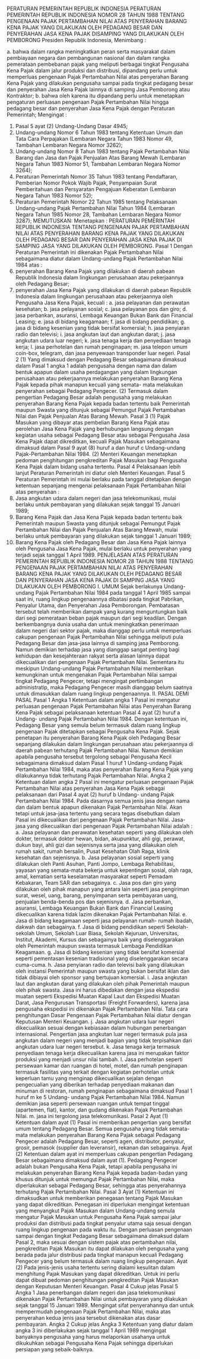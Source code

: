  PERATURAN PEMERINTAH REPUBLIK INDONESIA PERATURAN PEMERINTAH REPUBLIK INDONESIA NOMOR 28 TAHUN 1988 TENTANG PENGENAAN PAJAK PERTAMBAHAN NILAI ATAS PENYERAHAN BARANG KENA PAJAK YANG DILAKUKAN OLEH PEDAGANG BESAR DAN PENYERAHAN JASA KENA PAJAK DISAMPING YANG DILAKUKAN OLEH PEMBORONG Presiden Republik Indonesia,
Menimbang :

a. bahwa dalam rangka meningkatkan peran serta masyarakat dalam pembiayaan negara dan pembangunan nasional dan dalam rangka pemerataan pembebanan pajak yang meliputi berbagai tingkat Pengusaha Kena Pajak dalam jalur produksi dan distribusi, dipandang perlu untuk memperluas pengenaan Pajak Pertambahan Nilai atas penyerahan Barang Kena Pajak yang dilakukan pengusaha sampai pada tingkat pedagang besar dan penyerahan Jasa Kena Pajak lainnya di samping Jasa Pemborong atau Kontraktor;
b. bahwa oleh karena itu dipandang perlu untuk menetapkan pengaturan perluasan pengenaan Pajak Pertambahan Nilai hingga pedagang besar dan penyerahan Jasa Kena Pajak dengan Peraturan Pemerintah;
Mengingat :

1. Pasal 5 ayat (2) Undang-Undang Dasar 4945;
2. Undang-undang Nomor 6 Tahun 1983 tentang Ketentuan Umum dan Tata Cara Perpajakan (Lembaran Negara Tahun 1983 Nomor 49, Tambahan Lembaran Negara Nomor 3262);
3. Undang-undang Nomor 8 Tahun 1983 tentang Pajak Pertambahan Nilai Barang dan Jasa dan Pajak Penjualan Atas Barang Mewah (Lembaran Negara Tahun 1983 Nomor 51, Tambahan Lembaran Negara Nomor 3264);
4. Peraturan Pemerintah Nomor 35 Tahun 1983 tentang Pendaftaran, Pemberian Nomor Pokok Wajib Pajak, Penyampaian Surat Pemberitahuan dan Persyaratan Pengajuan Keberatan (Lembaran Negara Tahun 1983 Nomor 52);
5. Peraturan Pemerintah Nomor 22 Tahun 1985 tentang Pelaksanaan Undang-undang Pajak Pertambahan Nilai Tahun 1984 (Lembaran Negara Tahun 1985 Nomor 28, Tambahan Lembaran Negara Nomor 3287);
MEMUTUSKAN:
 Menetapkan : PERATURAN PEMERINTAH REPUBLIK INDONESIA TENTANG PENGENAAN PAJAK PERTAMBAHAN NILAI ATAS PENYERAHAN BARANG KENA PAJAK YANG DILAKUKAN OLEH PEDAGANG BESAR DAN PENYERAHAN JASA KENA PAJAK DI SAMPING JASA YANG DILAKUKAN OLEH PEMBORONG.
Pasal 1
Dengan Peraturan Pemerintah ini dikenakan Pajak Pertambahan Nilai sebagaimana diatur dalam Undang-undang Pajak Pertambahan Nilai 1984 atas :
1. penyerahan Barang Kena Pajak yang dilakukan di daerah pabean Republik Indonesia dalam lingkungan perusahaan atau pekerjaannya oleh Pedagang Besar;
2. penyerahan Jasa Kena Pajak yang dilakukan di daerah pabean Republik Indonesia dalam lingkungan perusahaan atau pekerjaannya oleh Pengusaha Jasa Kena Pajak, kecuali :
a. jasa pelayanan dan perawatan kesehatan;
b. jasa pelayanan sosial;
c. jasa pelayanan pos dan giro;
d. jasa perbankan, asuransi, Lembaga Keuangan Bukan Bank dan Financial Leasing;
e. jasa di bidang keagamaan;
f. jasa di bidang pendidikan;
g. jasa di bidang kesenian yang tidak bersifat komersial;
h. jasa penyiaran radio dan televisi;
i. jasa angkutan laut dan angkutan darat;
j. jasa angkutan udara luar negeri;
k. jasa tenaga kerja dan penyediaan tenaga kerja;
l. jasa perhotelan dan rumah penginapan;
m. jasa telepon umum coin-box, telegram, dan jasa penyewaan transponder luar negeri.
Pasal 2
(1) Yang dimaksud dengan Pedagang Besar sebagaimana dimaksud dalam Pasal 1 angka 1 adalah pengusaha dengan nama dan dalam bentuk apapun dalam usaha perdagangan yang dalam lingkungan perusahaan atau pekerjaannya melakukan penyerahan Barang Kena Pajak kepada pihak manapun kecuali yang semata- mata melakukan penyerahan sebagai Pedagang Pengecer.
(2) Termasuk dalam pengertian Pedagang Besar adalah pengusaha yang melakukan penyerahan Barang Kena Pajak kepada badan tertentu baik Pemerintah maupun Swasta yang ditunjuk sebagai Pemungut Pajak Pertambahan Nilai dan Pajak Penjualan Atas Barang Mewah.
Pasal 3
(1) Pajak Masukan yang dibayar atas pembelian Barang Kena Pajak atau perolehan Jasa Kena Pajak yang berhubungan langsung dengan kegiatan usaha sebagai Pedagang Besar atau sebagai Pengusaha Jasa Kena Pajak dapat dikreditkan, kecuali Pajak Masukan sebagaimana dimaksud dalam Pasal 9 ayat (8) huruf a dan huruf c Undang-undang Pajak-Pertambahan Nilai 1984.
(2) Menteri Keuangan menetapkan pedoman penghitungan pengkreditan Pajak Masukan bagi Pengusaha Kena Pajak dalam bidang usaha tertentu.
Pasal 4
Pelaksanaan lebih lanjut Peraturan Pemerintah ini diatur oleh Menteri Keuangan.
Pasal 5
Peraturan Pemerintah ini mulai berlaku pada tanggal ditetapkan dengan ketentuan sepanjang mengenai pelaksanaan Pajak Pertambahan Nilai atas penyerahan :
1. Jasa angkutan udara dalam negeri dan jasa telekomunikasi, mulai berlaku untuk pembayaran yang dilakukan sejak tanggal 15 Januari 1989;
2. Barang Kena Pajak dan Jasa Kena Pajak kepada badan tertentu baik Pemerintah maupun Swasta yang ditunjuk sebagai Pemungut Pajak Pertambahan Nilai dan Pajak Penjualan Atas Barang Mewah, mulai berlaku untuk pembayaran yang dilakukan sejak tanggal 1 Januari 1989;
3. Barang Kena Pajak oleh Pedagang Besar dan Jasa Kena Pajak lainnya oleh Pengusaha Jasa Kena Pajak, mulai berlaku untuk penyerahan yang terjadi sejak tanggal 1 April 1989. PENJELASAN ATAS PERATURAN PEMERINTAH REPUBLIK INDONESIA NOMOR 28 TAHUN 1988 TENTANG PENGENAAN PAJAK PERTAMBAHAN NILAI ATAS PENYERAHAN BARANG KENA PAJAK YANG DILAKUKAN OLEH PEDAGANG BESAR DAN PENYERAHAN JASA KENA PAJAK DI SAMPING JASA YANG DILAKUKAN OLEH PEMBORONG I. UMUM Sejak berlakunya Undang-undang Pajak Pertambahan Nilai 1984 pada tanggal 1 April 1985 sampai saat ini, ruang lingkup pengenaannya dibatasi pada tingkat Pabrikan, Penyalur Utama, dan Penyerahan Jasa Pemborongan. Pembatasan tersebut telah memberikan dampak yang kurang menguntungkan baik dari segi pemerataan beban pajak maupun dari segi keadilan. Dengan berkembangnya dunia usaha dan untuk meningkatkan penerimaan dalam negeri dari sektor pajak, maka dianggap perlu untuk memperluas cakupan pengenaan Pajak Pertambahan Nilai sehingga meliputi pula Pedagang Besar dan jasa-jasa lainnya di samping jasa Pemborong. Namun demikian terhadap jasa yang dianggap sangat penting bagi kehidupan dan kesejahteraan rakyat serta alasan lainnya dapat dikecualikan dari pengenaan Pajak Pertambahan Nilai. Sementara itu meskipun Undang-undang Pajak Pertambahan Nilai memberikan kemungkinan untuk mengenakan Pajak Pertambahan Nilai sampai tingkat Pedagang Pengecer, tetapi mengingat pertimbangan administratip, maka Pedagang Pengecer masih dianggap belum saatnya untuk dimasukkan dalam ruang lingkup pengenaannya. II. PASAL DEMI PASAL
Pasal 1
Angka 1 Ketentuan dalam angka 1 Pasal ini mengatur perluasan pengenaan Pajak Pertambahan Nilai atas Penyerahan Barang Kena Pajak sebagai pelaksanaan ketentuan Pasal 4 ayat (2) huruf a Undang- undang Pajak Pertambahan Nilai 1984. Dengan ketentuan ini, Pedagang Besar yang semula belum termasuk dalam ruang lingkup pengenaan Pajak ditetapkan sebagai Pengusaha Kena Pajak. Sejak penetapan itu penyerahan Barang Kena Pajak oleh Pedagang Besar sepanjang dilakukan dalam lingkungan perusahaan atau pekerjaannya di daerah pabean terhutang Pajak Pertambahan Nilai. Namun demikian apabila pengusaha tersebut tergolong sebagai Pengusaha Kecil sebagaimana dimaksud dalam Pasal 1 huruf 1 Undang-undang Pajak Pertambahan Nilai 1984, maka atas penyerahan Barang Kena Pajak yang dilakukannya tidak terhutang Pajak Pertambahan Nilai. Angka 2 Ketentuan dalam angka 2 Pasal ini mengatur perluasan pengenaan Pajak Pertambahan Nilai atas penyerahan Jasa Kena Pajak sebagai pelaksanaan dari Pasal 4 ayat (2) huruf b Undang- undang Pajak Pertambahan Nilai 1984. Pada dasarnya semua jenis jasa dengan nama dan dalam bentuk apapun dikenakan Pajak Pertambahan Nilai. Akan tetapi untuk jasa-jasa tertentu yang secara tegas disebutkan dalam Pasal ini dikecualikan dari pengenaan Pajak Pertambahan Nilai. Jasa-jasa yang dikecualikan dari pengenaan Pajak Pertambahan Nilai adalah :
a. Jasa pelayanan dan perawatan kesehatan seperti yang dilakukan oleh dokter, termasuk dokter hewan, bidan, akupunktur, ahli gigi, perawat, dukun bayi, ahli gizi dan sejenisnya serta jasa yang dilakukan oleh rumah sakit, rumah bersalin, Pusat Kesehatan Olah Raga, klinik kesehatan dan sejenisnya.
b. Jasa pelayanan sosial seperti yang dilakukan oleh Panti Asuhan, Panti Jompo, Lembaga Rehabilitasi, yayasan yang semata-mata bekerja untuk kepentingan sosial, olah raga, amal, kematian serta keselamatan masyarakat seperti Pemadam Kebakaran, Team SAR dan sebagainya.
c. Jasa pos dan giro yang dilakukan oleh pihak manapun yang antara lain seperti jasa pengiriman surat, wesel, uang, barang, penyimpanan serta pembayaran uang, penjualan benda-benda pos dan sejenisnya.
d. Jasa perbankan, asuransi, Lembaga Keuangan Bukan Bank dan Financial Leasing dikecualikan karena tidak lazim dikenakan Pajak Pertambahan Nilai.
e. Jasa di bidang keagamaan seperti jasa pelayanan rumah- rumah ibadah, dakwah dan sebagainya.
f. Jasa di bidang pendidikan seperti Sekolah-sekolah Umum, Sekolah Luar Biasa, Sekolah Kejuruan, Universitas, Institut, Akademi, Kursus dan sebagainya baik yang diselenggarakan oleh Pemerintah maupun swasta termasuk Lembaga Pendidikan Keagamaan.
g. Jasa di bidang kesenian yang tidak bersifat komersial seperti pementasan kesenian tradisional yang diselenggarakan secara cuma-cuma.
h. Jasa penyiaran radio dan televisi baik yang dilakukan oleh instansi Pemerintah maupun swasta yang bukan bersifat iklan dan tidak dibiayai oleh sponsor yang bertujuan komersial.
i. Jasa angkutan laut dan angkutan darat yang dilakukan oleh pihak Pemerintah maupun oleh pihak swasta. Jasa ini harus dibedakan dengan jasa ekspedisi muatan seperti Ekspedisi Muatan Kapal Laut dan Ekspedisi Muatan Darat, Jasa Pengurusan Transportasi (Freight Forwarders), karena jasa pengusaha ekspedisi ini dikenakan Pajak Pertambahan Nilai. Tata cara penghitungan Dasar Pengenaan Pajak Pertambahan Nilai diatur dengan Keputusan Menteri Keuangan.
j. Jasa angkutan udara luar negeri dikecualikan sesuai dengan kebiasaan dalam hubungan penerbangan internasional. Pengertian jasa angkutan luar negeri termasuk pula jasa angkutan dalam negeri yang menjadi bagian yang tidak terpisahkan dari angkutan udara luar negeri tersebut.
k. Jasa tenaga kerja termasuk penyediaan tenaga kerja dikecualikan karena jasa ini merupakan faktor produksi yang menjadi unsur nilai tambah.
l. Jasa perhotelan seperti persewaan kamar dan ruangan di hotel, motel, dan rumah penginapan termasuk fasilitas yang terkait dengan kegiatan perhotelan untuk keperluan tamu yang menginap dikecualikan sejalan dengan pengecualian yang diberikan terhadap penyediaan makanan dan minuman di restoran, rumah penginapan sebagaimana dimaksud Pasal 1 huruf m ke 5 Undang- undang Pajak Pertambahan Nilai 1984. Namun demikian jasa seperti persewaan ruangan untuk tempat tinggal (apartemen, flat), kantor, dan gudang dikenakan Pajak Pertambahan Nilai.
m. jasa ini tergolong jasa telekomunikasi. Pasal 2 Ayat (1) Ketentuan dalam ayat (1) Pasal ini memberikan pengertian yang bersifat umum tentang Pedagang Besar. Semua pengusaha yang tidak semata-mata melakukan penyerahan Barang Kena Pajak sebagai Pedagang Pengecer adalah Pedagang Besar, seperti agen, distributor, penyalur, grosir, pemasok (supplier dan leveransir), rekanan dan sebagainya. Ayat (2) Ketentuan dalam ayat ini memperluas cakupan pengertian Pedagang Besar sebagaimana dimaksud dalam ayat (1). Pedagang Pengecer adalah bukan Pengusaha Kena Pajak, tetapi apabila pengusaha ini melakukan penyerahan Barang Kena Pajak kepada badan-badan yang khusus ditunjuk untuk memungut Pajak Pertambahan Nilai, maka diperlakukan sebagai Pedagang Besar, sehingga atas penyerahannya terhutang Pajak Pertambahan Nilai. Pasal 3 Ayat (1) Ketentuan ini dimaksudkan untuk memberikan penegasan tentang Pajak Masukan yang dapat dikreditkan. Penegasan ini diperlukan mengingat ketentuan yang menyangkut Pajak Masukan dalam Undang-undang semula mengatur Pajak Masukan untuk Pengusaha Kena Pajak sampai jalur produksi dan distribusi pada tingkat penyalur utama saja sesuai dengan ruang lingkup pengenaan pada waktu itu. Dengan perluasan pengenaan sampai dengan tingkat Pedagang Besar sebagaimana dimaksud dalam Pasal 2, maka sesuai dengan sistem pajak atas pertambahan nilai, pengkreditan Pajak Masukan itu dapat dilakukan oleh pengusaha yang berada pada jalur distribusi pada tingkat manapun kecuali Pedagang Pengecer yang belum termasuk dalam ruang lingkup pengenaan. Ayat (2) Pada jenis-jenis usaha tertentu sering dialami kesulitan dalam menghitung Pajak Masukan yang dapat dikreditkan. Untuk ini perlu dapat dibuat pedoman penghitungan pengkreditan Pajak Masukan dengan Keputusan Menteri Keuangan. Pasal 4 Cukup jelas Pasal 5 Angka 1 Jasa penerbangan dalam negeri dan jasa telekomunikasi dikenakan Pajak Pertambahan Nilai untuk pembayaran yang dilakukan sejak tanggal 15 Januari 1989. Mengingat sifat penyerahannya dan untuk mempermudah pengenaan Pajak Pertambahan Nilai, maka atas penyerahan kedua jenis jasa tersebut dikenakan atas dasar pembayaran. Angka 2 Cukup jelas Angka 3 Ketentuan yang diatur dalam angka 3 ini diberlakukan sejak tanggal 1 April 1989 mengingat banyaknya pengusaha yang harus melaporkan usahanya untuk dikukuhkan sebagai Pengusaha Kena Pajak sehingga diperlukan persiapan yang sebaik-baiknya.